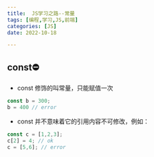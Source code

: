 ```yaml
---
title:  JS学习之路--常量
tags: [编程,学习,JS,前端]
categories: [JS]
date: 2022-10-18

---
```


## const⛔

- const 修饰的叫常量，只能赋值一次

```javascript
const b = 300;
b = 400 // error
```

- const 并不意味着它的引用内容不可修改，例如：

```javascript
const c = [1,2,3];
c[2] = 4; // ok
c = [5,6]; // error
```